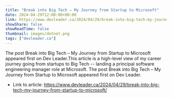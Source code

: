 ```yaml
---
title: "Break into Big Tech – My Journey from Startup to Microsoft"
date: 2024-04-29T12:00:00+00:00
link: https://www.devleader.ca/2024/04/29/break-into-big-tech-my-journey-from-startup-to-microsoft/
showShare: false
showReadTime: false
thumbnail: images/dotnet.png
tags: ["devleader.ca"]
---
```

The post Break into Big Tech – My Journey from Startup to Microsoft appeared first on Dev Leader.This article is a high-level view of my career journey going from startups to Big Tech -- landing a principal software engineering manager role at Microsoft.
The post Break into Big Tech – My Journey from Startup to Microsoft appeared first on Dev Leader.

- Link to article: https://www.devleader.ca/2024/04/29/break-into-big-tech-my-journey-from-startup-to-microsoft/
